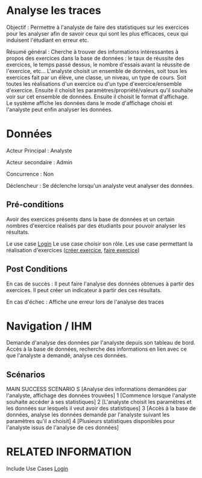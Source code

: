 
# Analyse les traces

Objectif : Permettre à l'analyste de faire des statistiques sur les exercices pour les analyser afin de savoir ceux qui 
sont les plus efficaces, ceux qui induisent l'étudiant en erreur etc.

Résumé général : Cherche à trouver des informations intéressantes à propos des exercices dans la base de données : le taux de réussite des exercices, le temps passé dessus, le nombre d'essais avant la réussite de l'exercice, etc...
L'analyste choisit un ensemble de données, soit tous les exercices fait par un élève, une classe, un niveau, un type de cours. Soit toutes les réalisations d'un exercice ou d'un type d'exercice/ensemble d'exercice.
Ensuite il choisit les paramètres/propriété/valeurs qu'il souhaite voir sur cet ensemble de données.
Ensuite il choisit le format d'affichage.
Le système affiche les données dans le mode d'affichage choisi et l'analyste peut enfin 
analyser les données. 

# Données

Acteur Principal : Analyste

Acteur secondaire : Admin

Concurrence : Non

Déclencheur : Se déclenche lorsqu'un analyste veut analyser des données.



## Pré-conditions

Avoir des exercices présents dans la base de données et un certain nombres d'exercice réalisés par des 
étudiants pour pouvoir analyser les résultats.

Le use case [Login](../utilisateur/login.md)
Le use case choisir son rôle.
Les use case permettant la réalisation d'exercices ([créer exercice](../createur/createexercice.md), [faire exercice](../etudiant/faireexercice.md))


## Post Conditions

En cas de succès : Il peut faire l'analyse des données obtenues à partir des exercices. Il peut créer un indicateur à partir des ces résultats.

En cas d'échec : Affiche une erreur lors de l'analyse des traces


# Navigation / IHM 

Demande d'analyse des données par l'analyste depuis son tableau de bord.
Accès à la base de données, recherche des informations en lien avec ce que l'analyste a demandé, analyse ces données.


## Scénarios

MAIN SUCCESS SCENARIO
S	[Analyse des informations demandées par l'analyste, affichage des données trouvées]
1	[Commence lorsque l'analyste souhaite accéder à ses statistiques]
2   [L'analyste choisit les paramètres et les données sur lesquels il veut avoir des statistiques]
3	[Accès à la base de données, analyse les données demandé par l'analyste suivant les paramètres qu'il a choisit]
4	[Plusieurs statistiques disponibles pour l'analyste issus de l'analyse de ces données]


# RELATED INFORMATION

Include Use Cases    [Login](../utilisateur/login.md)


<!--- 
Author : Raphael
Validator : Hugo
-->


